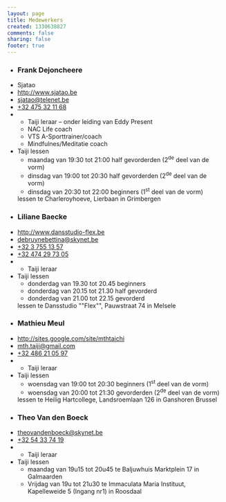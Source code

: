 ```yaml
--- 
layout: page
title: Medewerkers
created: 1330638827
comments: false
sharing: false
footer: true
---
```


<ul id="hcard-Frank-Dejoncheere" class="vcard">
	<li class="fn"><h3>Frank Dejoncheere</h3>
	</li>
	<li class="org">Sjatao
	</li>
	<li class="url">
		<a href="http://www.sjatao.be">http://www.sjatao.be</a>
	</li>
	<li class="email">
		<a href="mailto:sjatao@telenet.be">sjatao@telenet.be</a>
	</li>
	<li class="tel">
		<a class="mobile" href="callto:+32475321168">+32 475 32 11 68</a>
	</li>
	<li class="note">
		<ul>
			<li>Taiji leraar – onder leiding van Eddy Present
			</li>
			<li>NAC Life coach
			</li>
			<li>VTS A-Sporttrainer/coach
			</li>
			<li>Mindfulnes/Meditatie coach
			</li>
		</ul>
	</li>
	<li class="note">Taiji lessen
		<ul>
			<li>maandag van 19:30 tot 21:00 half gevorderden (2<sup>de</sup> deel van de vorm)</li>
			<li>dinsdag van 19:00 tot 20:30 half gevorderden (2<sup>de</sup> deel van de vorm) </li>
			<li>dinsdag van 20:30 tot 22:00 beginners (1<sup>st</sup> deel van de vorm)</li>
		</ul>lessen te Charleroyhoeve, Lierbaan in Grimbergen
	</li>
</ul>
<ul id="hcard-Liliane-Baecke" class="vcard">
	<li class="fn"><h3>Liliane Baecke</h3>
	</li>
	<li class="url">
		<a href="http://www.dansstudio-flex.be/tai-chi">http://www.dansstudio-flex.be</a>
	</li>
	<li class="email">
		<a href="mailto:debruynebettina@skynet.be">debruynebettina@skynet.be</a>
	</li>
	<li class="tel">
		<a class="land" href="callto:+3237551357">+32 3 755 13 57</a>
	</li>
	<li class="tel">
	  <a class="mobile" href="callto:+32474297305">+32 474 29 73 05</a>
	</li>
	<li class="note">
		<ul>
			<li>Taiji leraar
			</li>
		</ul>
	</li>
	<li class="note">Taiji lessen
		<ul>
			<li>donderdag van 19.30 tot 20.45 beginners
			</li>
			<li>donderdag van 20.15 tot 21.30 half gevorderd
			</li>
			<li>donderdag van 21.00 tot 22.15 gevorderd
			</li>
		</ul>lessen te Dansstudio ""Flex"", Pauwstraat 74 in Melsele
	</li>
</ul>
<ul id="hcard-Mathieu-Meul" class="vcard">
	<li class="fn"><h3>Mathieu Meul</h3>
	</li>
	<li class="url">
		<a href="http://sites.google.com/site/mthtaichi">http://sites.google.com/site/mthtaichi</a>
	</li>
	<li class="email">
		<a href="mailto:mth.taiji@gmail.com">mth.taiji@gmail.com</a>
	</li>
	<li class="tel">
		<a class="mobile" href="callto:+32486210597">+32 486 21 05 97</a>
	</li>
	<li class="note">
		<ul>
			<li>Taiji leraar
			</li>
		</ul>
	</li>
	<li class="note">Taiji lessen
		<ul>
			<li>woensdag van 19:00 tot 20:30 beginners (1<sup>st</sup> deel van de vorm)
			</li>
			<li>woensdag van 20:00 tot 21:30 gevorderden (2<sup>de</sup> deel van de vorm)
			</li>
		</ul>lessen te Heilig Hartcollege, Landsroemlaan 126 in Ganshoren Brussel
	</li>
</ul>
<ul id="hcard-Theo-VandenBoeck" class="vcard">
	<li class="fn"><h3>Theo Van den Boeck</h3>
	</li>
	<li class="email">
		<a href="mailto:theovandenboeck@skynet.be">theovandenboeck@skynet.be</a>
	</li>
	<li class="tel">
		<a class="land" href="callto:+3254337419">+32 54 33 74 19</a>
	</li>
	<li class="note">
		<ul>
			<li>Taiji leraar
			</li>
		</ul>
	</li>
	<li class="note">Taiji lessen
		<ul>
			<li>maandag van 19u15 tot 20u45 te Baljuwhuis Marktplein 17 in Galmaarden
			</li>
			<li>Vrijdag van 19u tot 21u30 te Immaculata Maria Instituut, Kapelleweide 5 (Ingang nr1) in Roosdaal
			</li>
		</ul>
	</li>
</ul>